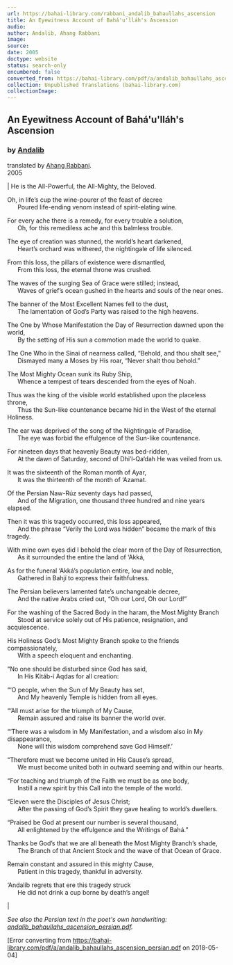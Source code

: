 ```yaml
---
url: https://bahai-library.com/rabbani_andalib_bahaullahs_ascension
title: An Eyewitness Account of Bahá'u'lláh's Ascension
audio: 
author: Andalib, Ahang Rabbani
image: 
source: 
date: 2005
doctype: website
status: search-only
encumbered: false
converted_from: https://bahai-library.com/pdf/a/andalib_bahaullahs_ascension_persian.pdf
collection: Unpublished Translations (bahai-library.com)
collectionImage: 
---
```



## An Eyewitness Account of Bahá'u'lláh's Ascension

### by [Andalib](https://bahai-library.com/author/Andalib)

translated by [Ahang Rabbani](https://bahai-library.com/author/Ahang%20Rabbani).  
2005


| 
He is the All-Powerful, the All-Mighty, the Beloved.

Oh, in life’s cup the wine-pourer of the feast of decree  
      Poured life-ending venom instead of spirit-elating wine.

For every ache there is a remedy, for every trouble a solution,  
      Oh, for this remediless ache and this balmless trouble.

The eye of creation was stunned, the world’s heart darkened,  
      Heart’s orchard was withered, the nightingale of life silenced.

From this loss, the pillars of existence were dismantled,  
      From this loss, the eternal throne was crushed.

The waves of the surging Sea of Grace were stilled; instead,  
      Waves of grief’s ocean gushed in the hearts and souls of the near ones.

The banner of the Most Excellent Names fell to the dust,  
      The lamentation of God’s Party was raised to the high heavens.

The One by Whose Manifestation the Day of Resurrection dawned upon the world,  
      By the setting of His sun a commotion made the world to quake.

The One Who in the Sinai of nearness called, “Behold, and thou shalt see,”  
      Dismayed many a Moses by His roar, “Never shalt thou behold.”

The Most Mighty Ocean sunk its Ruby Ship,  
      Whence a tempest of tears descended from the eyes of Noah.

Thus was the king of the visible world established upon the placeless throne,  
      Thus the Sun-like countenance became hid in the West of the eternal Holiness.

The ear was deprived of the song of the Nightingale of Paradise,  
      The eye was forbid the effulgence of the Sun-like countenance.

For nineteen days that heavenly Beauty was bed-ridden,  
      At the dawn of Saturday, second of Dhi’l-Qa‘dah He was veiled from us.

It was the sixteenth of the Roman month of Ayar,  
      It was the thirteenth of the month of ‘Azamat.

Of the Persian Naw-Rúz seventy days had passed,  
      And of the Migration, one thousand three hundred and nine years elapsed.

Then it was this tragedy occurred, this loss appeared,  
      And the phrase “Verily the Lord was hidden” became the mark of this tragedy.

With mine own eyes did I behold the clear morn of the Day of Resurrection,  
      As it surrounded the entire the land of ‘Akká,

As for the funeral ‘Akká’s population entire, low and noble,  
      Gathered in Bahjí to express their faithfulness.

The Persian believers lamented fate’s unchangeable decree,  
      And the native Arabs cried out, “Oh our Lord, Oh our Lord!”

For the washing of the Sacred Body in the haram, the Most Mighty Branch  
      Stood at service solely out of His patience, resignation, and acquiescence.

His Holiness God’s Most Mighty Branch spoke to the friends compassionately,  
      With a speech eloquent and enchanting.

“No one should be disturbed since God has said,  
      In His Kitáb-i Aqdas for all creation:

“‘O people, when the Sun of My Beauty has set,  
      And My heavenly Temple is hidden from all eyes.

“‘All must arise for the triumph of My Cause,  
      Remain assured and raise its banner the world over.

“‘There was a wisdom in My Manifestation, and a wisdom also in My disappearance,  
      None will this wisdom comprehend save God Himself.’

“Therefore must we become united in His Cause’s spread,  
      We must become united both in outward seeming and within our hearts.

“For teaching and triumph of the Faith we must be as one body,  
      Instill a new spirit by this Call into the temple of the world.

“Eleven were the Disciples of Jesus Christ;  
      After the passing of God’s Spirit they gave healing to world’s dwellers.

“Praised be God at present our number is several thousand,  
      All enlightened by the effulgence and the Writings of Bahá.”

Thanks be God’s that we are all beneath the Most Mighty Branch’s shade,  
      The Branch of that Ancient Stock and the wave of that Ocean of Grace.

Remain constant and assured in this mighty Cause,  
      Patient in this tragedy, thankful in adversity.

‘Andalíb regrets that ere this tragedy struck  
      He did not drink a cup borne by death’s angel!

 |

_See also the Persian text in the poet's own handwriting: [andalib\_bahaullahs\_ascension_persian.pdf](https://bahai-library.com/pdf/a/andalib_bahaullahs_ascension_persian.pdf)._



[Error converting from https://bahai-library.com/pdf/a/andalib_bahaullahs_ascension_persian.pdf on 2018-05-04]


